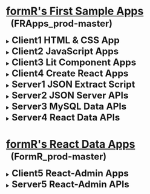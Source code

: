 
<html>
 <body>
  <style><!--
    details > ul > li            { margin-top:-10px !important; margin-bottom:20px !important; }
    details > ul > li > p        { color: #810d0d; padding-left: 20px; margin-top:-17px !important; text-indent: -20px; line-height: 22px !important; }
    details > ul > li:last-child { display: none; }                                                 /* .(21218.02.1 RAM Don't display MT last child) */
    code                         { color: black; font-size: 12px; margin: 0px 0px 0px 16px !important; padding-bottom: 0px; }   /* .(21218.02.3 RAM) */
  --></style>

  <div style="margin-left:25px;">

#
# <u>formR's First Sample Apps</u>
  <h2 style="font-size:24px; margin: -18px 0px 15px 12px;">(FRApps_prod-master)</h2>

  <details><summary><b style="font-size:24px;">Client1 HTML & CSS App</b></summary>

  - ### [c10. Background and Purposes](client1/c10_background-and-purposes/README.md)
    An intrduction to the HTML app in this client1 folder.

  - ### [c11. My HTML Custom App](client1/c11_my-html-custom-app/index_final_custom.html)
    A simple responsive app using HTML and .CSS styles.

  -

</details>
  <details><summary><b style="font-size:24px;">Client2 JavaScript Apps</b></summary>

  - ### [c20. Simple JavaScript onClick Samples](client2/c20_background-and-purposes/README.md)
    A few HTML onClick functions using DOM and JQuery.

  - ### [c21. My JavaScript Custom App](client2/c21_my-javascript-custom-app/index.html)
    A refactored 'My HTML Custom App' using JavaScript.

  - ### [c22. JavaScript FAQs App](client2/c22_javascript-faqs-app/index.html)
    A simple JavaScript app tthat displays FAQs using collapsing detail / stage items.

  - ### [c23. JavaScript Cards App](client2/c23_javascript-cards-app/index.html)
    A simple JavaScript app that displays cards using a collapsing carousel.

  - ### [c24. JavaScript JSON.JS Data App](client2/c24_javascript-json-local-data-app/index.html)
    A simple JavaScript app that retreives JSON data from a local JavaScript file.

  - ### [c25. JavaScript JSON Server API Data App](client2/c25_javascript-json-server-data-app/index.html)
    A simple JavaScript app that retreives JSON data from a JSON Server with API calls.

  - ### [c26. JavaScript MySQL Server API Data App](client2/c26_javascript-mysql-data-app/index.html)
    A simple JavaScript app that retreives JSON data from a MySQL Express Server with API calls.

  -

</details>
  <details><summary><b style="font-size:24px;">Client3 Lit Component Apps</b></summary>

  - ### [c30. Background and Purposes](client3/c30_background-and-purposes/README.md)
    A clean Lit component.

  - ### [c31. My Lit Component Custom App](client3/c31_my-lit-component-custom-app/index.html)
    A refactored 'My JavaScript Custom App' using Lit Components.

  - ### [c32. Lit Component Menus App](client3/c32_lit-component-menus-app/index.html)
    A simple Lit app that displays responsive header menus.

  - ### [c33. Lit Component Cards and FAQs App](client3/c33_lit-faqs-n-cards-app/index.html)
    A simple Lit app that displays FAQs using collapsing cards and detail / stage items.

  - ### [c34. Lit Component JSON.JS Data App](client3/c34_lit-app-no-api/index.html)
    A simple Lit app that retreives JSON data from a local JavaScript file.

  - ### [c35. Lit Component with JSON Server APIs](client3/c35_lit-app-with-api/index.html)
    A simple Lit app that retreives JSON data from a JSON Server with API calls.

  -

</details>
  <details><summary><b style="font-size:24px;">Client4 Create React Apps</b></summary>

  - ### [c40. Background and Purposes](client4/c40-background-and-purposes/README.md)
    A clean React client app with only one line of HTML and all the React dependancies.

  - ### [c41. My React Custom App](client4/c41-my-react-custom-app/build/index.html)
    A refactored 'My Lit Component Custom App' using React.

  - ### [c42. React Menus App](client4/c42-react-menus-app/index.html)
    A simple button/menu componant using React deployed from an Internet CDN.

  - ### [c43. React Cards and FAQs App](client4/c43_react-faqs-n-cards-app/index.html)
    A simple React app that displays responsive header menus.

  - ### [c44. React App with No APIs](client4/c44-react-app-no-api/build/index.html)
    A simple React app using client-side routes and data.

  - ### [c45. React App with JSON Server APIs](client4/c45-react-app-with-api/build/index.html)
    A simple React app using client-side routes and data served with API calls.

  - ### [c46. React App with MySQL Server APIs](client4/c46-react-custom-api/build/index..html)
    A simple React app that retreives JSON data from a MySQL Express Server with API calls.

  -

</details>
  <details><summary><b style="font-size:24px;">Server1 JSON Extract Script</b></summary>

  - ### [s14. JSON Data Extract Script](server1/s14-json-extract-app/getJSON.mjs)
    A simple NodeJS Script to extract data from MySQL.

  -

</details>
  <details><summary><b style="font-size:24px;">Server2 JSON Server APIs</b></summary>

  - ### [s25. JSON Data API](server2/s25-json-server-data-api/index.html)
    A simple API to return JSON data requested with an API call.

  -

</details>
  <details><summary><b style="font-size:24px;">Server3 MySQL Data APIs</b></summary>

  - ### [s36. MySQL Data API](server3/s36-mysql-data-api/index.html)
    A simple API to return MySQL data requested with an API call.

  -

</details>
  <details><summary><b style="font-size:24px;">Server4 React Data APIs</b></summary>

  - ### [s46. React Data API](server4/s46-react-app-wi-api/index.html)
    A simple API to return MySQL data requested with an API call.

  -

</details>

# <u>formR's React Data Apps</u>
  <h2 style="font-size:24px; margin: -18px 0px 15px 12px;">(FormR_prod-master)</h2>

  <details><summary><b style="font-size:24px;">Client5 React-Admin Apps</b></summary>

  - ### [c51c. World App](client5/c51-world-app/public/index.html)
    A React client app to view data in the World database.

  - ### [c53c. RAuth App](client5/c53-rauth-app/public/index.html)
    A React client app to authenticate users in the RAuth table.

  - ### [c54c. Admin App](client5/c54-admin-app/public/index.html)
    A React client app to view, add, edit or delete users in the RAuth table.

  - ### [c55c. formR App](client5/c55-formr-app/public/index.html)
    A React client app to view, add, edit or delete data in the World database.

  -

</details>
  <details><summary><b style="font-size:24px;">Server5 React-Admin APIs</b></summary>

  - ### [s51s. World APIs](server5/s51-world-api/index.html)
    A React server api to view data in the World database.

  - ### [s53s. RAuth APIs](server5/s53-rauth-api/index.html)
    A React server api to authenticate users in the RAuth table.

  - ### [s54s. Admin APIs](server5/s54-admin-api/index.html)
    A React server api to view, add, edit or delete users in the RAuth table.

  - ### [s55s. formR APIs](server5/s55-formr-api/index.html)
    A React server api to view, add, edit or delete data in the World database.

  -

</details>

  </div>
 </body>
</html>
